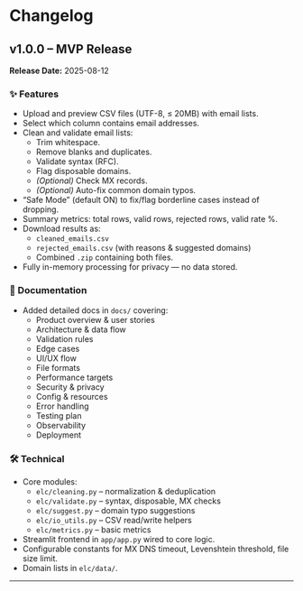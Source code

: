 # Changelog

## v1.0.0 – MVP Release
**Release Date:** 2025-08-12

### ✨ Features
- Upload and preview CSV files (UTF-8, ≤ 20MB) with email lists.
- Select which column contains email addresses.
- Clean and validate email lists:
  - Trim whitespace.
  - Remove blanks and duplicates.
  - Validate syntax (RFC).
  - Flag disposable domains.
  - *(Optional)* Check MX records.
  - *(Optional)* Auto-fix common domain typos.
- “Safe Mode” (default ON) to fix/flag borderline cases instead of dropping.
- Summary metrics: total rows, valid rows, rejected rows, valid rate %.
- Download results as:
  - `cleaned_emails.csv`
  - `rejected_emails.csv` (with reasons & suggested domains)
  - Combined `.zip` containing both files.
- Fully in-memory processing for privacy — no data stored.

### 📄 Documentation
- Added detailed docs in `docs/` covering:
  - Product overview & user stories
  - Architecture & data flow
  - Validation rules
  - Edge cases
  - UI/UX flow
  - File formats
  - Performance targets
  - Security & privacy
  - Config & resources
  - Error handling
  - Testing plan
  - Observability
  - Deployment

### 🛠 Technical
- Core modules:  
  - `elc/cleaning.py` – normalization & deduplication  
  - `elc/validate.py` – syntax, disposable, MX checks  
  - `elc/suggest.py` – domain typo suggestions  
  - `elc/io_utils.py` – CSV read/write helpers  
  - `elc/metrics.py` – basic metrics  
- Streamlit frontend in `app/app.py` wired to core logic.
- Configurable constants for MX DNS timeout, Levenshtein threshold, file size limit.
- Domain lists in `elc/data/`.

---
